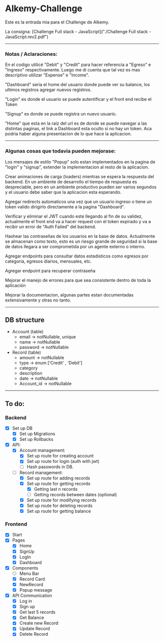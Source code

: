 # Alkemy-Challenge
Este es la entrada mia para el Challenge de Alkemy.

La consigna: [Challenge Full stack - JavaScript]("./Challenge Full stack - JavaScript.rev2.pdf")

---
###  Notas / Aclaraciones:
En el codigo utilicé "Debit" y "Credit" para hacer referencia a "Egreso" e "Ingreso" respectivamente. Luego me di cuenta que tal vez es mas descriptivo utilizar "Expense" e "Income".

"Dashboard" seria el home del usuario donde puede ver su balance, los ultimos registros agregar nuevos registros.

"Login" es donde el usuario se puede autentificar y el front end recibe el Token

"Signup" es donde se puede registra un nuevo usuario.

"Home" que esta en la raiz del url es de donde se puede navegar a las distintas paginas, el link a Dashboard esta oculto si no hay un token. Aca podria haber alguna presentacion de lo que hace la aplicacion.

---
### Algunas cosas que todavia pueden mejorase:

Los mensajes de estilo "Popup" solo estan implementados en la pagina de "login" y "signup", extender la implementacion al resto de la aplicacion.

Crear animaciones de carga (loaders) mientras se espera la respuesta del backend. En un ambiente de desarrollo el tiempo de respuesta es despreciable, pero en un ambiente productivo pueden ser varios segundos y el usuario debe saber que la aplicacion esta esperando.

Agregar redirects automaticos una vez que un usuario ingreso o tiene un token valido dirigirlo directamente a la pagina "Dashboard".

Verificar y eliminar el JWT cuando este llegando al fin de su validez, actualmente el front end va a hacer request con el token expirado y va a recibir un error de "Auth Failed" del backend.

Hashear las contraseñas de los usuarios en la base de datos. Actualmente se almacenan como texto, esto es un riesgo grande de seguridad si la base de datos llegara a ser comprometida por un agente externo o interno.

Agregar endpoints para consultar datos estadisticos como egresos por categoria, egresos diarios, mensuales, etc.

Agregar endpoint para recuperar contraseña 

Mejorar el manejo de errores para que sea consistente dentro de toda la aplicación

Mejorar la documentacion, algunas partes estan documentadas extensivamente y otras no tanto.

---
## DB structure
* Account (table)
  * email -> notNullable, unique
  * name -> notNullable
  * password -> notNullable
* Record (table)
  * amount -> notNullable
  * type -> enum ['Credit' , 'Debit']
  * category
  * description
  * date -> notNullable
  * Account_id -> notNullable

---
## To do:
### Backend
- [x] Set up DB
  - [x] Set up Migrations
  - [x] Set up Rollbacks
- [x] API:
  - [x] Account management:
    - [x] Set up route for creating account
    - [x] Set up route for login (auth with jwt)
    - [ ] Hash passwords in DB. 
  - [ ] Record management:
    - [x] Set up route for adding records
    - [x] Set up route for getting records
      - [x] Getting last n records
      - [ ] Getting records between dates (optional)
    - [x] Set up route for modifying records
    - [x] Set up route for deleting records
    - [x] Set up route for getting balance

### Frontend
- [x] Start
- [x] Pages
  - [x] Home
  - [x] SignUp
  - [x] LogIn
  - [x] Dashboard
- [x] Components
  - [ ] Menu Bar
  - [x] Record Card
  - [x] NewRecord
  - [x] Popup message
- [x] API Communication
  - [x] Log in
  - [x] Sign up
  - [x] Get last 5 records
  - [x] Get Balance
  - [x] Create new Record
  - [x] Update Record
  - [x] Delete Record
